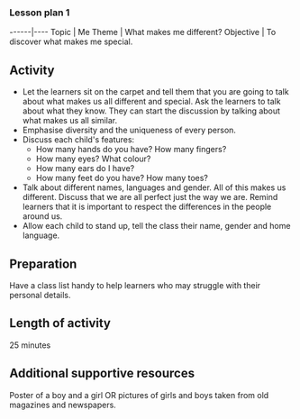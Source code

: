 ### Lesson plan 1

------|----
Topic | Me
Theme | What makes me different?
Objective | To discover what makes me special.

## Activity

* Let the learners sit on the carpet and tell them that you are going to talk about what makes us all different and special. Ask the learners to talk about what they know. They can start the discussion by talking about what makes us all similar.  
* Emphasise diversity and the uniqueness of every person.
* Discuss each child's features:
  * How many hands do you have? How many fingers?
  * How many eyes? What colour?
  * How many ears do I have? 
  * How many feet do you have? How many toes?
* Talk about different names, languages and gender. All of this makes us different. Discuss that we are all perfect just the way we are. Remind learners that it is important to respect the differences in the people around us.
* Allow each child to stand up, tell the class their name, gender and home language.

## Preparation

Have a class list handy to help learners who may struggle with their personal details.

## Length of activity

25 minutes

## Additional supportive resources

Poster of a boy and a girl OR pictures of girls and boys taken from old magazines and newspapers.


